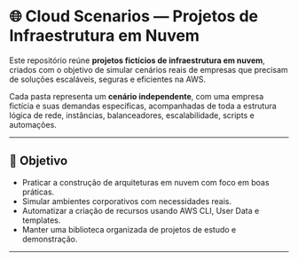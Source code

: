 # 🌐 Cloud Scenarios — Projetos de Infraestrutura em Nuvem

Este repositório reúne **projetos fictícios de infraestrutura em nuvem**, criados com o objetivo de simular cenários reais de empresas que precisam de soluções escaláveis, seguras e eficientes na AWS.

Cada pasta representa um **cenário independente**, com uma empresa fictícia e suas demandas específicas, acompanhadas de toda a estrutura lógica de rede, instâncias, balanceadores, escalabilidade, scripts e automações.

---

## 🎯 Objetivo

- Praticar a construção de arquiteturas em nuvem com foco em boas práticas.
- Simular ambientes corporativos com necessidades reais.
- Automatizar a criação de recursos usando AWS CLI, User Data e templates.
- Manter uma biblioteca organizada de projetos de estudo e demonstração.

---
